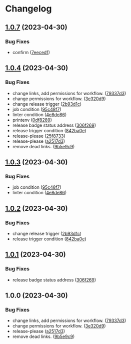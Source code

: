 # Changelog

## [1.0.7](https://github.com/mtngtnsh/jb-notes/compare/v1.0.6...v1.0.7) (2023-04-30)


### Bug Fixes

* confirm ([7eeced1](https://github.com/mtngtnsh/jb-notes/commit/7eeced13eb16fc8855aca419e951aa580af54d9e))

## [1.0.4](https://github.com/mtngtnsh/jb-notes/compare/v1.0.3...v1.0.4) (2023-04-30)


### Bug Fixes

* change links, add permissions for workflow. ([79337d3](https://github.com/mtngtnsh/jb-notes/commit/79337d3aa7a9ad050b1de71e67deab5f524de3b0))
* change permissions for workflow. ([3e320d9](https://github.com/mtngtnsh/jb-notes/commit/3e320d98d3f4f130f46e5f5aeb8c2e207459811b))
* change release trigger ([2b93d1c](https://github.com/mtngtnsh/jb-notes/commit/2b93d1cf917560986f092e42e849ca112fa0aa4b))
* job condition ([95c48f7](https://github.com/mtngtnsh/jb-notes/commit/95c48f78e166b4b616956c4d4c69bd5a3f25c9c4))
* linter condition ([4e8de86](https://github.com/mtngtnsh/jb-notes/commit/4e8de866fe02ecf1f71a082f836451df82207e95))
* printenv ([0df8289](https://github.com/mtngtnsh/jb-notes/commit/0df8289df6428e8ef337a0b0930b6b7e02000ea6))
* release badge status address ([306f269](https://github.com/mtngtnsh/jb-notes/commit/306f269513162467f30ee30efadcd4ddd3e84166))
* release trigger condition ([842ba0e](https://github.com/mtngtnsh/jb-notes/commit/842ba0e27f7fa0fa298b02a33c19dcd596710c8c))
* release-please ([25f8733](https://github.com/mtngtnsh/jb-notes/commit/25f8733be252273578f43998bf38148ae870a8c1))
* release-please ([a2517d3](https://github.com/mtngtnsh/jb-notes/commit/a2517d3c28756529bea04b5cbca3ce5ebda06f99))
* remove dead links. ([9b5e9c9](https://github.com/mtngtnsh/jb-notes/commit/9b5e9c960f658f29b729cf9a1a7dc29dc3b44c5c))

## [1.0.3](https://github.com/mtngtnsh/jb-notes/compare/v1.0.2...v1.0.3) (2023-04-30)


### Bug Fixes

* job condition ([95c48f7](https://github.com/mtngtnsh/jb-notes/commit/95c48f78e166b4b616956c4d4c69bd5a3f25c9c4))
* linter condition ([4e8de86](https://github.com/mtngtnsh/jb-notes/commit/4e8de866fe02ecf1f71a082f836451df82207e95))

## [1.0.2](https://github.com/mtngtnsh/jb-notes/compare/v1.0.1...v1.0.2) (2023-04-30)


### Bug Fixes

* change release trigger ([2b93d1c](https://github.com/mtngtnsh/jb-notes/commit/2b93d1cf917560986f092e42e849ca112fa0aa4b))
* release trigger condition ([842ba0e](https://github.com/mtngtnsh/jb-notes/commit/842ba0e27f7fa0fa298b02a33c19dcd596710c8c))

## [1.0.1](https://github.com/mtngtnsh/jb-notes/compare/v1.0.0...v1.0.1) (2023-04-30)


### Bug Fixes

* release badge status address ([306f269](https://github.com/mtngtnsh/jb-notes/commit/306f269513162467f30ee30efadcd4ddd3e84166))

## 1.0.0 (2023-04-30)


### Bug Fixes

* change links, add permissions for workflow. ([79337d3](https://github.com/mtngtnsh/jb-notes/commit/79337d3aa7a9ad050b1de71e67deab5f524de3b0))
* change permissions for workflow. ([3e320d9](https://github.com/mtngtnsh/jb-notes/commit/3e320d98d3f4f130f46e5f5aeb8c2e207459811b))
* release-please ([a2517d3](https://github.com/mtngtnsh/jb-notes/commit/a2517d3c28756529bea04b5cbca3ce5ebda06f99))
* remove dead links. ([9b5e9c9](https://github.com/mtngtnsh/jb-notes/commit/9b5e9c960f658f29b729cf9a1a7dc29dc3b44c5c))
